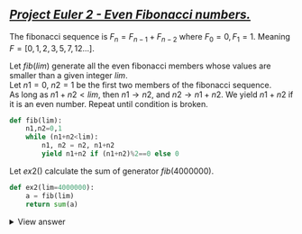 ## [*Project Euler 2 - Even Fibonacci numbers.*](https://projecteuler.net/problem=2 "Go to problem page.")
The fibonacci sequence is $F_{n} = F_{n-1} + F_{n-2}$ where $F_{0}=0, F_{1}=1$. Meaning $F = [0,1,2,3,5,7,12 ...]$.
  
Let $fib(lim)$ generate all the even fibonacci members whose values are smaller than a given integer $lim$.  
Let $n1=0$, $n2=1$ be the first two members of the fibonacci sequence.  
As long as $n1+n2 < lim$, then $n1 \rightarrow n2$, and $n2 \rightarrow n1+n2$. We yield $n1+n2$ if it is an even number. Repeat until condition is broken.  

```python
def fib(lim):
    n1,n2=0,1
    while (n1+n2<lim):
        n1, n2 = n2, n1+n2
        yield n1+n2 if (n1+n2)%2==0 else 0
```

Let $ex2()$ calculate the sum of generator $fib(4000000)$.

```python
def ex2(lim=4000000):
    a = fib(lim)
    return sum(a)
```
<details>
  <summary>View answer</summary>  
As such, the sum of all even fibonacci numbers below $4000000$ is $4613732$.
  
It takes the computer a total of $0.0000422$ seconds to compute the answer.
</details>
